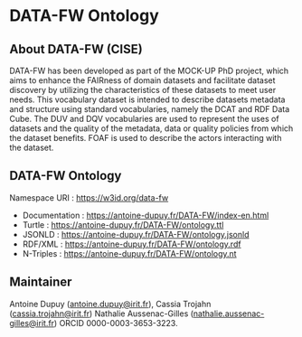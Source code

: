 # DATA-FW Ontology

## About DATA-FW (CISE)

DATA-FW has been developed as part of the MOCK-UP PhD project, which aims to enhance the FAIRness of domain datasets and facilitate dataset discovery by utilizing the characteristics of these datasets to meet user needs. This vocabulary dataset is intended to describe datasets metadata and structure using standard vocabularies, namely the DCAT and RDF Data Cube. The DUV and DQV vocabularies are used to represent the uses of datasets and the quality of the metadata, data or quality policies from which the dataset benefits. FOAF is used to describe the actors interacting with the dataset.

## DATA-FW Ontology

Namespace URI : https://w3id.org/data-fw

- Documentation : https://antoine-dupuy.fr/DATA-FW/index-en.html
- Turtle : https://antoine-dupuy.fr/DATA-FW/ontology.ttl
- JSONLD : https://antoine-dupuy.fr/DATA-FW/ontology.jsonld
- RDF/XML : https://antoine-dupuy.fr/DATA-FW/ontology.rdf
- N-Triples : https://antoine-dupuy.fr/DATA-FW/ontology.nt

## Maintainer

Antoine Dupuy (antoine.dupuy@irit.fr), Cassia Trojahn (cassia.trojahn@irit.fr) Nathalie Aussenac-Gilles (nathalie.aussenac-gilles@irit.fr) ORCID 0000-0003-3653-3223.
